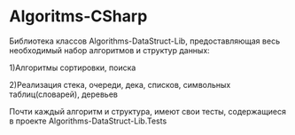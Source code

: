 # Algoritms-CSharp
Библиотека классов Algorithms-DataStruct-Lib, предоставляющая весь необходимый набор алгоритмов и структур данных:

1)Алгоритмы сортировки, поиска

2)Реализация стека, очереди, дека, списков, символьных таблиц(словарей), деревьев

Почти каждый алгоритм и структура, имеют свои тесты, содержащиеся в проекте Algorithms-DataStruct-Lib.Tests
